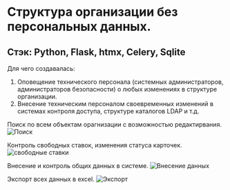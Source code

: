 # Структура организации без персональных данных.
## Стэк: Python, Flask, htmx, Celery, Sqlite
Для чего создавалась:
1) Оповещение технического персонала (системных администраторов, администраторов безопасности) о любых изменениях в структуре организации.
2) Внесение техническим персоналом своевременных изменений в системах контроля доступа, структуре каталогов LDAP и т.д.

Поиск по всем объектам орагнизации с возможностью редактирвания.
![Поиск](https://github.com/addspin/structure/assets/10281813/0b917ce5-0605-42ba-9f8e-857d5a461dae)

Контроль свободных ставок, изменения статуса карточек.
![свободные ставки](https://github.com/addspin/structure/assets/10281813/b344c92c-54cd-45ae-90e3-edb130415779)

Внесение и контроль общих данных в системе.
![Внесение данных](https://github.com/addspin/structure/assets/10281813/9d8bb546-aa19-4b1f-9ba6-57788c6a84b2)

Экспорт всех данных в excel.
![Экспорт](https://github.com/addspin/structure/assets/10281813/77c7d47c-cdcd-45b4-bb11-e07d76480f99)






